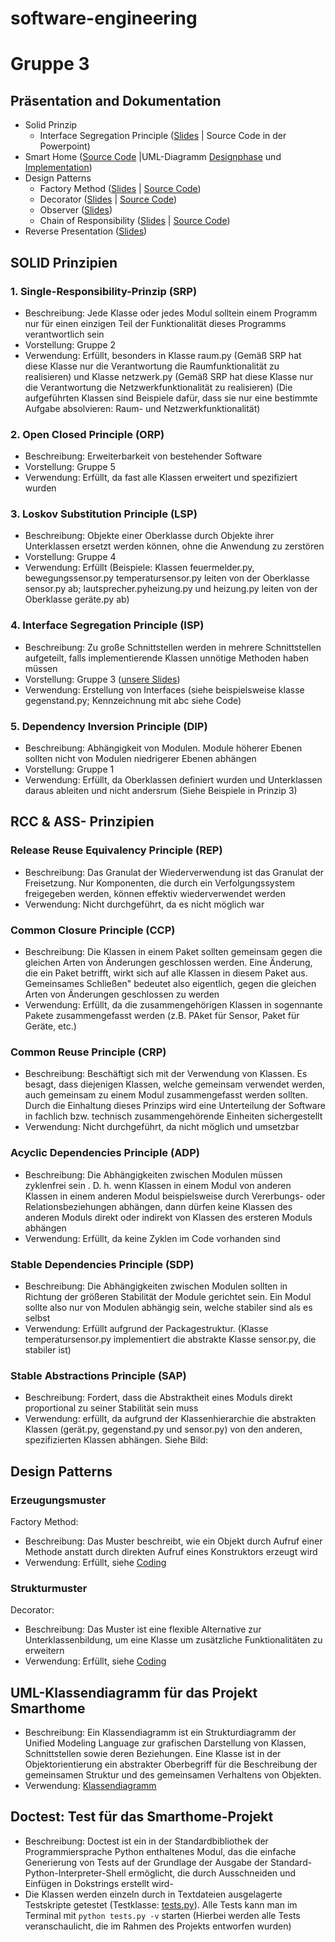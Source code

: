 # software-engineering
# Gruppe 3


## Präsentation and Dokumentation

- Solid Prinzip
  - Interface Segregation Principle ([Slides](./01_SOLID-Prinzipien/SOLID-Prinzipien_ISP.pdf) | Source Code in der Powerpoint)
- Smart Home ([Source Code](./02_SmartHome/smarthome-python) |UML-Diagramm [Designphase](./02_SmartHome/UML-SmartHome.pdf) und  [Implementation](./02_SmartHome/smarthome-python/UML%20smarthome.pdf))
- Design Patterns
  - Factory Method ([Slides](./03_design_patterns/builder/presentations/builder.pdf) | [Source Code](./03_DesignPattern_FactoryMethod/Codebeispiel_FactoryMethod.py))
  - Decorator ([Slides](./05_DesignPattern_Decorator/Design_Pattern_Decorator.pdf) | [Source Code](./05_DesignPattern_Decorator/decorator.py))
  - Observer ([Slides](./06_DesignPattern_Observer/DesignPattern_Observer.pdf))
  - Chain of Responsibility ([Slides](./07_DesignPattern_ChainOfResponsibility/DesignPattern_ChainOfResponsibility.pdf) | [Source Code](./07_DesignPattern_ChainOfResponsibility/Codebeispiel_ChainOfResponsibility.py))
- Reverse Presentation ([Slides](./04_Making_architecture_Matter_Martin_Fowler/Making_Architecture_Matter.pdf))

## SOLID Prinzipien

### 1. Single-Responsibility-Prinzip (SRP)
- Beschreibung: Jede Klasse oder jedes Modul solltein einem Programm nur für einen einzigen Teil der Funktionalität dieses Programms verantwortlich sein 
- Vorstellung: Gruppe 2
- Verwendung: Erfüllt, besonders in Klasse raum.py (Gemäß SRP hat diese Klasse nur die Verantwortung die Raumfunktionalität zu realisieren) und Klasse netzwerk.py (Gemäß SRP hat diese Klasse nur die Verantwortung die Netzwerkfunktionalität zu realisieren) (Die aufgeführten Klassen sind Beispiele dafür, dass sie nur eine bestimmte Aufgabe absolvieren: Raum- und Netzwerkfunktionalität)

### 2. Open Closed Principle (ORP)
- Beschreibung: Erweiterbarkeit von bestehender Software
- Vorstellung: Gruppe 5
- Verwendung: Erfüllt, da fast alle Klassen erweitert und spezifiziert wurden

### 3. Loskov Substitution Principle (LSP)
- Beschreibung: Objekte einer Oberklasse durch Objekte ihrer Unterklassen ersetzt werden können, ohne die Anwendung zu zerstören
- Vorstellung: Gruppe 4
- Verwendung: Erfüllt (Beispiele: Klassen feuermelder.py, bewegungssensor.py temperatursensor.py leiten von der Oberklasse sensor.py ab; lautsprecher.pyheizung.py und heizung.py leiten von der Oberklasse geräte.py ab)

### 4. Interface Segregation Principle (ISP)
- Beschreibung: Zu große Schnittstellen werden in mehrere Schnittstellen aufgeteilt, falls implementierende Klassen unnötige Methoden haben müssen
- Vorstellung: Gruppe 3 ([unsere Slides](./01_SOLID-Prinzipien/SOLID-Prinzipien_ISP.pdf))
- Verwendung: Erstellung von Interfaces (siehe beispielsweise klasse gegenstand.py; Kennzeichnung mit abc siehe Code)


### 5. Dependency Inversion Principle (DIP)
- Beschreibung: Abhängigkeit von Modulen. Module höherer Ebenen sollten nicht von Modulen niedrigerer Ebenen abhängen
- Vorstellung: Gruppe 1
- Verwendung: Erfüllt, da Oberklassen definiert wurden und Unterklassen daraus ableiten und nicht andersrum (Siehe Beispiele in Prinzip 3)

## RCC & ASS- Prinzipien

### Release Reuse Equivalency Principle (REP)
- Beschreibung: Das Granulat der Wiederverwendung ist das Granulat der Freisetzung. Nur Komponenten, die durch ein Verfolgungssystem freigegeben werden, können effektiv wiederverwendet werden
- Verwendung: Nicht durchgeführt, da es nicht möglich war

### Common Closure Principle (CCP)
- Beschreibung: Die Klassen in einem Paket sollten gemeinsam gegen die gleichen Arten von Änderungen geschlossen werden. Eine Änderung, die ein Paket betrifft, wirkt sich auf alle Klassen in diesem Paket aus. Gemeinsames Schließen" bedeutet also eigentlich, gegen die gleichen Arten von Änderungen geschlossen zu werden
- Verwendung: Erfüllt, da die zusammengehörigen Klassen in sogennante Pakete zusammengefasst werden (z.B. PAket für Sensor, Paket für Geräte, etc.)

### Common Reuse Principle (CRP)
- Beschreibung: Beschäftigt sich mit der Verwendung von Klassen. Es besagt, dass diejenigen Klassen, welche gemeinsam verwendet werden, auch gemeinsam zu einem Modul zusammengefasst werden sollten. Durch die Einhaltung dieses Prinzips wird eine Unterteilung der Software in fachlich bzw. technisch zusammengehörende Einheiten sichergestellt
- Verwendung: Nicht durchgeführt, da nicht möglich und umsetzbar

### Acyclic Dependencies Principle (ADP)
- Beschreibung: Die Abhängigkeiten zwischen Modulen müssen zyklenfrei sein  . D. h. wenn Klassen in einem Modul von anderen Klassen in einem anderen Modul beispielsweise durch Vererbungs- oder Relationsbeziehungen abhängen, dann dürfen keine Klassen des anderen Moduls direkt oder indirekt von Klassen des ersteren Moduls abhängen
- Verwendung: Erfüllt, da keine Zyklen  im Code vorhanden sind

### Stable Dependencies Principle (SDP)
- Beschreibung: Die Abhängigkeiten zwischen Modulen sollten in Richtung der größeren Stabilität der Module gerichtet sein. Ein Modul sollte also nur von Modulen abhängig sein, welche stabiler sind als es selbst
- Verwendung: Erfüllt aufgrund der Packagestruktur. (Klasse temperatursensor.py implementiert die abstrakte Klasse sensor.py, die stabiler ist)

### Stable Abstractions Principle (SAP)
- Beschreibung: Fordert, dass die Abstraktheit eines Moduls direkt proportional zu seiner Stabilität sein muss
- Verwendung: erfüllt, da aufgrund der Klassenhierarchie die abstrakten Klassen (gerät.py, gegenstand.py und sensor.py) von den anderen, spezifizierten Klassen abhängen. 
Siehe Bild: 

## Design Patterns

### Erzeugungsmuster
Factory Method:
- Beschreibung: Das Muster beschreibt, wie ein Objekt durch Aufruf einer Methode anstatt durch direkten Aufruf eines Konstruktors erzeugt wird
- Verwendung: Erfüllt, siehe [Coding](./03_DesignPattern_FactoryMethod/Codebeispiel_FactoryMethod.py) 

### Strukturmuster
Decorator:
- Beschreibung: Das Muster ist eine flexible Alternative zur Unterklassenbildung, um eine Klasse um zusätzliche Funktionalitäten zu erweitern
- Verwendung: Erfüllt, siehe [Coding](./02_SmartHome/smarthome-python/decorator.py) 


## UML-Klassendiagramm für das Projekt Smarthome
- Beschreibung: Ein Klassendiagramm ist ein Strukturdiagramm der Unified Modeling Language zur grafischen Darstellung von Klassen, Schnittstellen sowie deren Beziehungen. Eine Klasse ist in der Objektorientierung ein abstrakter Oberbegriff für die Beschreibung der gemeinsamen Struktur und des gemeinsamen Verhaltens von Objekten.
- Verwendung: [Klassendiagramm](./02_SmartHome/smarthome-python/UML%20smarthome.pdf)

## Doctest: Test für das Smarthome-Projekt

- Beschreibung: Doctest ist ein in der Standardbibliothek der Programmiersprache Python enthaltenes Modul, das die einfache Generierung von Tests auf der Grundlage der Ausgabe der Standard-Python-Interpreter-Shell ermöglicht, die durch Ausschneiden und Einfügen in Dokstrings erstellt wird-
- Die Klassen werden einzeln durch in Textdateien ausgelagerte Testskripte getestet (Testklasse: [tests.py](/02_SmartHome/smarthome-python/tests.py)). Alle Tests kann man im Terminal mit `python tests.py -v` starten (Hierbei werden alle Tests veranschaulicht, die im Rahmen des Projekts entworfen wurden)
